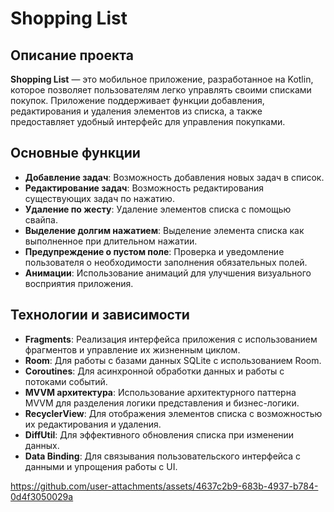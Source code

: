 # Shopping List

## Описание проекта

**Shopping List** — это мобильное приложение, разработанное на Kotlin, которое позволяет пользователям легко управлять своими списками покупок. Приложение поддерживает функции добавления, редактирования и удаления элементов из списка, а также предоставляет удобный интерфейс для управления покупками.

## Основные функции
- **Добавление задач**: Возможность добавления новых задач в список.
- **Редактирование задач**: Возможность редактирования существующих задач по нажатию.
- **Удаление по жесту**: Удаление элементов списка с помощью свайпа.
- **Выделение долгим нажатием**: Выделение элемента списка как выполненное при длительном нажатии.
- **Предупреждение о пустом поле**: Проверка и уведомление пользователя о необходимости заполнения обязательных полей.
- **Анимации**: Использование анимаций для улучшения визуального восприятия приложения.


## Технологии и зависимости
- **Fragments**: Реализация интерфейса приложения с использованием фрагментов и управление их жизненным циклом.
- **Room**: Для работы с базами данных SQLite с использованием Room.
- **Coroutines**: Для асинхронной обработки данных и работы с потоками событий.
- **MVVM архитектура**: Использование архитектурного паттерна MVVM для разделения логики представления и бизнес-логики.
- **RecyclerView**: Для отображения элементов списка с возможностью их редактирования и удаления.
- **DiffUtil**: Для эффективного обновления списка при изменении данных.
- **Data Binding**: Для связывания пользовательского интерфейса с данными и упрощения работы с UI.



https://github.com/user-attachments/assets/4637c2b9-683b-4937-b784-0d4f3050029a



